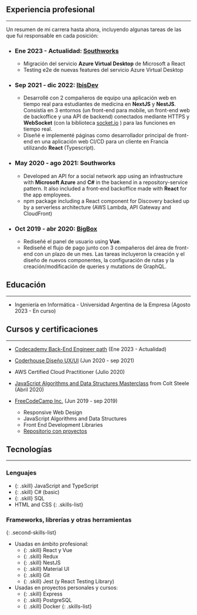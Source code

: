 ## Experiencia profesional
---

Un resumen de mi carrera hasta ahora, incluyendo algunas tareas de las que fui responsable en cada posición:

- ### Ene 2023 - Actualidad: **[Southworks](https://www.southworks.com/)**
  - Migración del servicio **Azure Virtual Desktop** de Microsoft a React
  - Testing e2e de nuevas features del servicio Azure Virtual Desktop
- ### Sep 2021 - dic 2022: **[IbisDev](https://ibisdev.tech/)**
  - Desarrollé con 2 compañeros de equipo una aplicación web en tiempo real para estudiantes de medicina en **NextJS** y **NestJS**. Consistía en 3 entornos (un front-end para mobile, un front-end web de backoffice y una API de backend) conectados mediante HTTPS y **WebSocket** (con la biblioteca [socket.io](https://socket.io/) ) para las funciones en tiempo real.
  - Diseñé e implementé páginas como desarrollador principal de front-end en una aplicación web CI/CD para un cliente en Francia utilizando **React** (Typescript).
- ### May 2020 - ago 2021: **Southworks**
  - Developed an API for a social network app using an infrastructure with **Microsoft Azure** and **C#** in the backend in a repository-service pattern. It also included a front-end backoffice made with **React** for the app employees.
  - npm package including a React component for Discovery backed up by a serverless architecture (AWS Lambda, API Gateway and CloudFront)
- ### Oct 2019 - abr 2020: **[BigBox](https://www.bigbox.com.ar/)**
  - Rediseñé el panel de usuario using **Vue**.
  - Rediseñé el flujo de pago junto con 3 compañeros del área de front-end con un plazo de un mes. Las tareas incluyeron la creación y el diseño de nuevos componentes, la configuración de rutas y la creación/modificación de queries y mutations de GraphQL.

## Educación
---

- Ingeniería en Informática - Universidad Argentina de la Empresa (Agosto 2023 - En curso)

## Cursos y certificaciones
---

- [Codecademy Back-End Engineer path](https://www.codecademy.com/learn/paths/back-end-engineer-career-path) (Ene 2023 - Actualidad)

- [Coderhouse Diseño UX/UI](https://www.coderhouse.com/online/ux-ui-online) (Jun 2020 - sep 2021)

- AWS Certified Cloud Practitioner (Julio 2020)

- [JavaScript Algorithms and Data Structures Masterclass](https://www.udemy.com/course/js-algorithms-and-data-structures-masterclass/) from Colt Steele (Abril 2020)

- [FreeCodeCamp Inc.](https://www.freecodecamp.org/learn) (Jun 2019 - sep 2019)
  - Responsive Web Design
  - JavaScript Algorithms and Data Structures
  - Front End Development Libraries
  - [Repositorio con proyectos](https://github.com/lezojeda/freecodecamp-front-end-libraries)

## Tecnologías
---
### **Lenguajes**
  * {: .skill} JavaScript and TypeScript
  * {: .skill} C# (basic)
  * {: .skill} SQL
  * HTML and CSS
{: .skills-list}

### **Frameworks, librerías y otras herramientas**
{: .second-skills-list}
  - Usadas en ámbito profesional:
    * {: .skill} React y Vue
    * {: .skill} Redux
    * {: .skill} NestJS
    * {: .skill} Material UI
    * {: .skill} Git
    * {: .skill} Jest (y React Testing Library)
  - Usadas en proyectos personales y cursos:
    * {: .skill} Express
    * {: .skill} PostgreSQL
    * {: .skill} Docker
{: .skills-list}